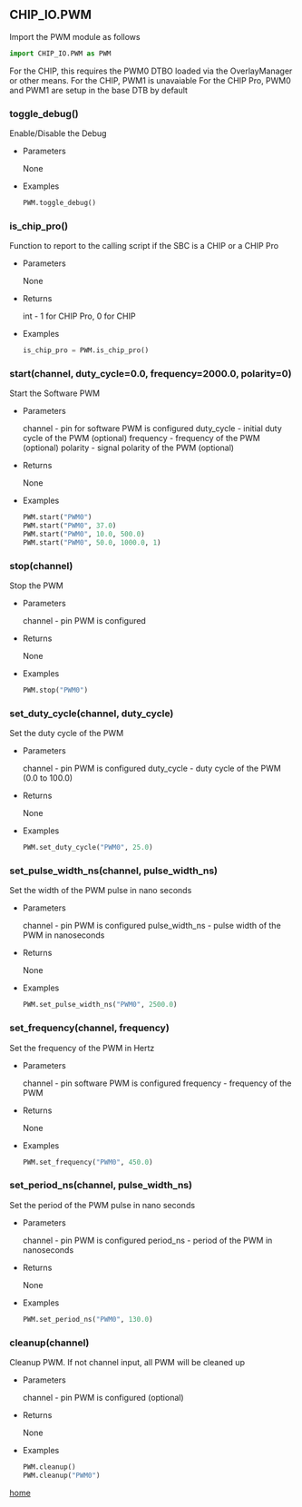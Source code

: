 ## CHIP_IO.PWM
Import the PWM module as follows

  ```python
  import CHIP_IO.PWM as PWM
  ```

For the CHIP, this requires the PWM0 DTBO loaded via the OverlayManager or other means.
For the CHIP, PWM1 is unavaiable
For the CHIP Pro, PWM0 and PWM1 are setup in the base DTB by default

### toggle_debug()
Enable/Disable the Debug

* Parameters
  
  None

* Examples

  ```python
  PWM.toggle_debug()
  ```

### is_chip_pro()
Function to report to the calling script if the SBC is a CHIP or a CHIP Pro

* Parameters
  
  None

* Returns

  int - 1 for CHIP Pro, 0 for CHIP

* Examples

  ```python
  is_chip_pro = PWM.is_chip_pro()
  ```

### start(channel, duty_cycle=0.0, frequency=2000.0, polarity=0)
Start the Software PWM

* Parameters
  
  channel - pin for software PWM is configured 
  duty_cycle - initial duty cycle of the PWM (optional)
  frequency - frequency of the PWM (optional)
  polarity - signal polarity of the PWM (optional)

* Returns

  None

* Examples

  ```python
  PWM.start("PWM0")
  PWM.start("PWM0", 37.0)
  PWM.start("PWM0", 10.0, 500.0)
  PWM.start("PWM0", 50.0, 1000.0, 1)
  ```

### stop(channel)
Stop the PWM

* Parameters
  
  channel - pin PWM is configured 

* Returns

  None

* Examples

  ```python
  PWM.stop("PWM0")
  ```

### set_duty_cycle(channel, duty_cycle)
Set the duty cycle of the PWM

* Parameters
  
  channel - pin PWM is configured 
  duty_cycle - duty cycle of the PWM (0.0 to 100.0)

* Returns

  None

* Examples

  ```python
  PWM.set_duty_cycle("PWM0", 25.0)
  ```

### set_pulse_width_ns(channel, pulse_width_ns)
Set the width of the PWM pulse in nano seconds

* Parameters
  
  channel - pin PWM is configured 
  pulse_width_ns - pulse width of the PWM in nanoseconds

* Returns

  None

* Examples

  ```python
  PWM.set_pulse_width_ns("PWM0", 2500.0)
  ```

### set_frequency(channel, frequency)
Set the frequency of the PWM in Hertz

* Parameters
  
  channel - pin software PWM is configured
  frequency - frequency of the PWM

* Returns

  None

* Examples

  ```python
  PWM.set_frequency("PWM0", 450.0)
  ```

### set_period_ns(channel, pulse_width_ns)
Set the period of the PWM pulse in nano seconds

* Parameters
  
  channel - pin PWM is configured 
  period_ns - period of the PWM in nanoseconds

* Returns

  None

* Examples

  ```python
  PWM.set_period_ns("PWM0", 130.0)
  ```

### cleanup(channel)
Cleanup PWM.  If not channel input, all PWM will be cleaned up

* Parameters
  
  channel - pin PWM is configured (optional)

* Returns

  None

* Examples

  ```python
  PWM.cleanup()
  PWM.cleanup("PWM0")
  ```

[home](./index.md)
